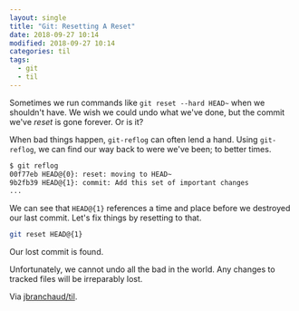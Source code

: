```yaml
---
layout: single
title: "Git: Resetting A Reset"
date: 2018-09-27 10:14
modified: 2018-09-27 10:14
categories: til
tags:
  - git
  - til
---
```


Sometimes we run commands like `git reset --hard HEAD~` when we shouldn't
have. We wish we could undo what we've done, but the commit we've *reset* is
gone forever. Or is it?

When bad things happen, `git-reflog` can often lend a hand. Using
`git-reflog`, we can find our way back to were we've been; to better times.

```bash
$ git reflog
00f77eb HEAD@{0}: reset: moving to HEAD~
9b2fb39 HEAD@{1}: commit: Add this set of important changes
...
```

We can see that `HEAD@{1}` references a time and place before we destroyed
our last commit. Let's fix things by resetting to that.

```bash
git reset HEAD@{1}
```

Our lost commit is found.

Unfortunately, we cannot undo all the bad in the world. Any changes to
tracked files will be irreparably lost.

Via [jbranchaud/til](https://github.com/jbranchaud/til).
